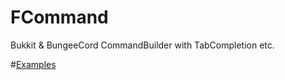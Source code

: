 # FCommand
Bukkit &amp; BungeeCord CommandBuilder with TabCompletion etc.

#[Examples](https://github.com/FebbanHD123/FCommand/tree/master/examples)

